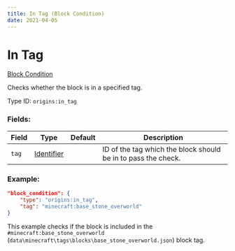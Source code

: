 ```yaml
---
title: In Tag (Block Condition)
date: 2021-04-05
---
```


# In Tag

[Block Condition](../block_conditions.md)

Checks whether the block is in a specified tag.

Type ID: `origins:in_tag`

### Fields:

Field  | Type | Default | Description
-------|------|---------|-------------
`tag` | [Identifier](../data_types/identifier.md) | | ID of the tag which the block should be in to pass the check.

### Example:
```json
"block_condition": {
    "type": "origins:in_tag",
    "tag": "minecraft:base_stone_overworld"
}
```
This example checks if the block is included in the `#minecraft:base_stone_overworld` (`data\minecraft\tags\blocks\base_stone_overworld.json`) block tag.